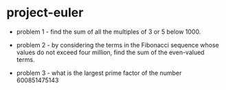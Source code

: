# project-euler

* problem 1 - find the sum of all the multiples of 3 or 5 below 1000.

* problem 2 - by considering the terms in the Fibonacci sequence whose values do not exceed four million, find the sum of the even-valued terms.

* problem 3 - what is the largest prime factor of the number 600851475143
